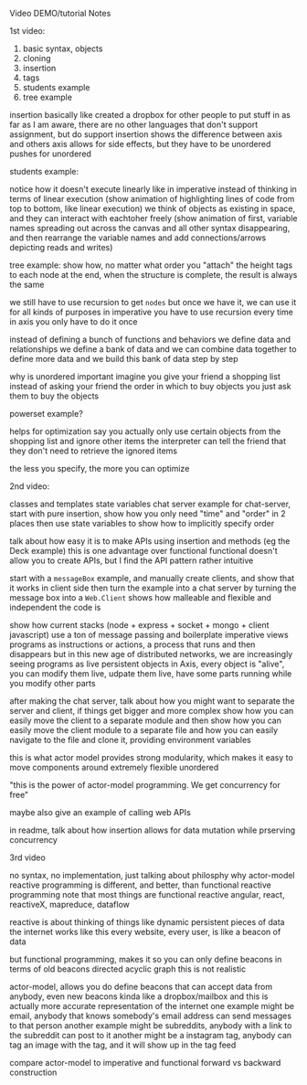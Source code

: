 Video DEMO/tutorial Notes


1st video:

1. basic syntax, objects
2. cloning
3. insertion
4. tags
5. students example
6. tree example


insertion
basically like created a dropbox for other people to put stuff in
as far as I am aware, there are no other languages that don't support assignment, but do support insertion
shows the difference between axis and others
axis allows for side effects, but they have to be unordered
pushes for unordered


students example:

notice how it doesn't execute linearly like in imperative
instead of thinking in terms of linear execution
(show animation of highlighting lines of code from top to bottom, like linear execution)
we think of objects as existing in space, and they can interact with eachtoher freely
(show animation of first, variable names spreading out across the canvas and all other syntax disappearing,
and then rearrange the variable names and add connections/arrows depicting reads and writes)


tree example:
show how, no matter what order you "attach" the height tags to each node
at the end, when the structure is complete, the result is always the same

we still have to use recursion to get `nodes`
but once we have it, we can use it for all kinds of purposes
in imperative you have to use recursion every time
in axis you only have to do it once

instead of defining a bunch of functions and behaviors
we define data and relationships
we define a bank of data
and we can combine data together to define more data
and we build this bank of data step by step


why is unordered important
imagine you give your friend a shopping list
instead of asking your friend the order in which to buy objects
you just ask them to buy the objects

powerset example?

helps for optimization
say you actually only use certain objects from the shopping list
and ignore other items
the interpreter can tell the friend that they don't need to retrieve the ignored items

the less you specify, the more you can optimize


2nd video:

classes and templates
state variables
chat server example
	for chat-server, start with pure insertion, show how you only need "time" and "order" in 2 places
	then use state variables to show how to implicitly specify order



talk about how easy it is to make APIs using insertion and methods (eg the Deck example)
this is one advantage over functional
functional doesn't allow you to create APIs, but I find the API pattern rather intuitive

start with a `messageBox` example, and manually create clients, and show that it works in client side
then turn the example into a chat server by turning the message box into a `Web.Client`
shows how malleable and flexible and independent the code is

show how current stacks (node + express + socket + mongo + client javascript) use a ton of message passing and boilerplate
imperative views programs as instructions or actions, a process that runs and then disappears
but in this new age of distributed networks, we are increasingly seeing programs as live persistent objects
in Axis, every object is "alive", you can modify them live, udpate them live, have some parts running while you modify other parts


after making the chat server, talk about how you might want to separate the server and client, if things get bigger and more complex
show how you can easily move the client to a separate module
and then show how you can easily move the client module to a separate file
and how you can easily navigate to the file and clone it, providing environment variables


this is what actor model provides
strong modularity, which makes it easy to move components around
extremely flexible
unordered

"this is the power of actor-model programming. We get concurrency for free"


maybe also give an example of calling web APIs



in readme, talk about how insertion allows for data mutation while prserving concurrency



3rd video


no syntax, no implementation, just talking about philosphy
why actor-model reactive programming is different, and better, than functional reactive programming
note that most things are functional reactive
	angular, react, reactiveX, mapreduce, dataflow

reactive is about thinking of things like dynamic persistent pieces of data
the internet works like this
every website, every user, is like a beacon of data

but functional programming, makes it so you can only define beacons in terms of old beacons
directed acyclic graph
this is not realistic

actor-model, allows you do define beacons that can accept data from anybody, even new beacons
kinda like a dropbox/mailbox
and this is actually more accurate representation of the internet
one example might be email, anybody that knows somebody's email address can send messages to that person
another example might be subreddits, anybody with a link to the subreddit can post to it
another might be a instagram tag, anybody can tag an image with the tag, and it will show up in the tag feed

compare actor-model to imperative and functional
forward vs backward construction
